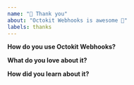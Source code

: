 ```yaml
---
name: "💝 Thank you"
about: "Octokit Webhooks is awesome 🙌"
labels: thanks
---
```


<!-- Please replace all placeholders such as this below -->

**How do you use Octokit Webhooks?**

<!-- Please share how you use Octokit Webhooks. What are your use cases? -->

**What do you love about it?**

<!-- Thanks for the kind words 🤗 -->

**How did you learn about it?**

<!-- Just curious -->